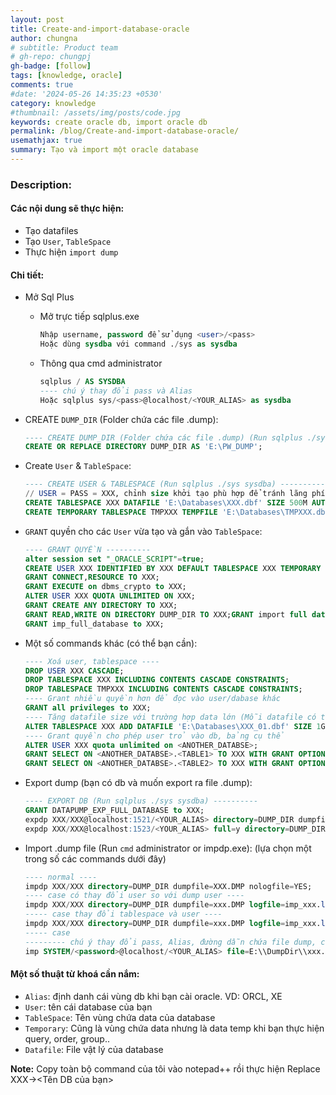 ```yaml
---
layout: post
title: Create-and-import-database-oracle
author: chungna
# subtitle: Product team
# gh-repo: chungpj
gh-badge: [follow]
tags: [knowledge, oracle]
comments: true
#date: '2024-05-26 14:35:23 +0530'
category: knowledge
#thumbnail: /assets/img/posts/code.jpg
keywords: create oracle db, import oracle db
permalink: /blog/Create-and-import-database-oracle/
usemathjax: true
summary: Tạo và import một oracle database
---
```


### Description:

#### Các nội dung sẽ thực hiện:

- Tạo datafiles
- Tạo `User`, `TableSpace`
- Thực hiện `import dump`

#### Chi tiết:

- Mở Sql Plus

  - Mở trực tiếp sqlplus.exe

    ```sql
    Nhập username, password để sử dụng <user>/<pass>
    Hoặc dùng sysdba với command ./sys as sysdba
    ```

  - Thông qua cmd administrator

    ```sql
    sqlplus / AS SYSDBA
    ---- chú ý thay đổi pass và Alias
    Hoặc sqlplus sys/<pass>@localhost/<YOUR_ALIAS> as sysdba
    ```

- CREATE `DUMP_DIR` (Folder chứa các file .dump):

  ```sql
  ---- CREATE DUMP_DIR (Folder chứa các file .dump) (Run sqlplus ./sys sysdba) ----------
  CREATE OR REPLACE DIRECTORY DUMP_DIR AS 'E:\PW_DUMP';
  ```

- Create `User` & `TableSpace`:

  ```sql
  ---- CREATE USER & TABLESPACE (Run sqlplus ./sys sysdba) ----------
  // USER = PASS = XXX, chỉnh size khởi tạo phù hợp để tránh lãng phí ổ cứng
  CREATE TABLESPACE XXX DATAFILE 'E:\Databases\XXX.dbf' SIZE 500M AUTOEXTEND ON NEXT 50M;
  CREATE TEMPORARY TABLESPACE TMPXXX TEMPFILE 'E:\Databases\TMPXXX.dbf' SIZE 100M AUTOEXTEND ON NEXT 10M;
  ```

- `GRANT` quyền cho các `User` vừa tạo và gắn vào `TableSpace`:

  ```sql
  ---- GRANT QUYỀN ----------
  alter session set "_ORACLE_SCRIPT"=true;
  CREATE USER XXX IDENTIFIED BY XXX DEFAULT TABLESPACE XXX TEMPORARY TABLESPACE TMPXXX;
  GRANT CONNECT,RESOURCE TO XXX;
  GRANT EXECUTE on dbms_crypto to XXX;
  ALTER USER XXX QUOTA UNLIMITED ON XXX;
  GRANT CREATE ANY DIRECTORY TO XXX;
  GRANT READ,WRITE ON DIRECTORY DUMP_DIR TO XXX;GRANT import full database to XXX;
  GRANT imp_full_database to XXX;
  ```

- Một số commands khác (có thể bạn cần):

  ```sql
  ---- Xoá user, tablespace ----
  DROP USER XXX CASCADE;
  DROP TABLESPACE XXX INCLUDING CONTENTS CASCADE CONSTRAINTS;
  DROP TABLESPACE TMPXXX INCLUDING CONTENTS CASCADE CONSTRAINTS;
  ---- Grant nhiều quyền hơn để đọc vào user/dabase khác
  GRANT all privileges to XXX;
  ---- Tăng datafile size với trường hợp data lớn (Mỗi datafile có thể phình tối đa đến 60Gb): 1G = 1000M
  ALTER TABLESPACE XXX ADD DATAFILE 'E:\Databases\XXX_01.dbf' SIZE 1G AUTOEXTEND ON MAXSIZE UNLIMITED;
  ---- Grant quyền cho phép user trỏ vào db, bảng cụ thể
  ALTER USER XXX quota unlimited on <ANOTHER_DATABSE>;
  GRANT SELECT ON <ANOTHER_DATABSE>.<TABLE1> TO XXX WITH GRANT OPTION;
  GRANT SELECT ON <ANOTHER_DATABSE>.<TABLE2> TO XXX WITH GRANT OPTION;
  ```

- Export dump (bạn có db và muốn export ra file .dump):

  ```sql
  ---- EXPORT DB (Run sqlplus ./sys sysdba) ----------
  GRANT DATAPUMP_EXP_FULL_DATABASE to XXX;
  expdp XXX/XXX@localhost:1521/<YOUR_ALIAS> directory=DUMP_DIR dumpfile=exp_XXX.dmp;
  expdp XXX/XXX@localhost:1523/<YOUR_ALIAS> full=y directory=DUMP_DIR dumpfile=exp_xxx.dmp;
  ```

- Import .dump file (Run `cmd` administrator or impdp.exe): (lựa chọn một trong số các commands dưới đây)

  ```sql
  ---- normal ----
  impdp XXX/XXX directory=DUMP_DIR dumpfile=XXX.DMP nologfile=YES;
  ---- case có thay đổi user so với dump user ----
  impdp XXX/XXX directory=DUMP_DIR dumpfile=xxx.DMP logfile=imp_xxx.log FROMUSER=NXPWBU TOUSER=XXX
  ----- case thay đổi tablespace và user ----
  impdp XXX/XXX directory=DUMP_DIR dumpfile=xxx.DMP logfile=imp_xxx.log REMAP_TABLESPACE=<DUMP_TABLESPACE_NAME>:XXX REMAP_SCHEMA=<DUMP_USER>:XXX
  ----- case
  --------- chú ý thay đổi pass, Alias, đường dẫn chứa file dump, các tên bảng cần import
  imp SYSTEM/<password>@localhost/<YOUR_ALIAS> file=E:\\DumpDir\\xxx.dmp tables='<TABLE1>','<TABLE2>','<TABLE3>','<TABLEn>' FROMUSER=<DUMP_USER> TOUSER=XXX
  ```

#### Một số thuật từ khoá cần nắm:

- `Alias`: định danh cái vùng db khi bạn cài oracle. VD: ORCL, XE
- `User`: tên cái database của bạn
- `TableSpace`: Tên vùng chứa data của database
- `Temporary`: Cũng là vùng chứa data nhưng là data temp khi bạn thực hiện query, order, group..
- `Datafile`: File vật lý của database

**Note:** Copy toàn bộ command của tôi vào notepad++ rồi thực hiện Replace XXX-><Tên DB của bạn>
